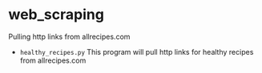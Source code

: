 # web_scraping
Pulling http links from allrecipes.com

- `healthy_recipes.py` This program will pull http links for healthy recipes from allrecipes.com